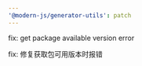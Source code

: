 ```yaml
---
'@modern-js/generator-utils': patch
---
```


fix: get package available version error

fix: 修复获取包可用版本时报错
